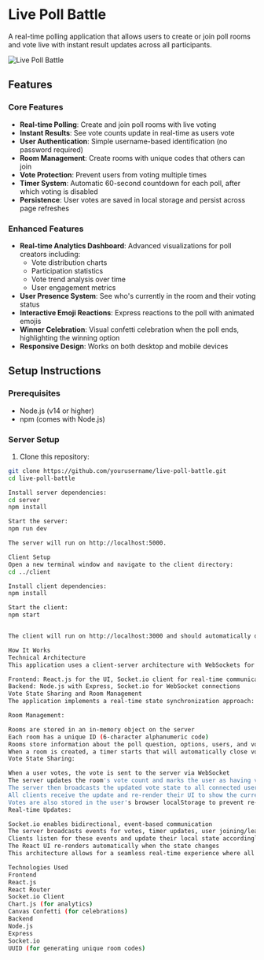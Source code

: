 # Live Poll Battle

A real-time polling application that allows users to create or join poll rooms and vote live with instant result updates across all participants.

![Live Poll Battle](https://via.placeholder.com/800x400?text=Live+Poll+Battle)

## Features

### Core Features
- **Real-time Polling**: Create and join poll rooms with live voting
- **Instant Results**: See vote counts update in real-time as users vote
- **User Authentication**: Simple username-based identification (no password required)
- **Room Management**: Create rooms with unique codes that others can join
- **Vote Protection**: Prevent users from voting multiple times
- **Timer System**: Automatic 60-second countdown for each poll, after which voting is disabled
- **Persistence**: User votes are saved in local storage and persist across page refreshes

### Enhanced Features
- **Real-time Analytics Dashboard**: Advanced visualizations for poll creators including:
  - Vote distribution charts
  - Participation statistics
  - Vote trend analysis over time
  - User engagement metrics
- **User Presence System**: See who's currently in the room and their voting status
- **Interactive Emoji Reactions**: Express reactions to the poll with animated emojis
- **Winner Celebration**: Visual confetti celebration when the poll ends, highlighting the winning option
- **Responsive Design**: Works on both desktop and mobile devices

## Setup Instructions

### Prerequisites
- Node.js (v14 or higher)
- npm (comes with Node.js)

### Server Setup
1. Clone this repository:
```bash
git clone https://github.com/yourusername/live-poll-battle.git
cd live-poll-battle

Install server dependencies:
cd server
npm install

Start the server:
npm run dev

The server will run on http://localhost:5000.

Client Setup
Open a new terminal window and navigate to the client directory:
cd ../client

Install client dependencies:
npm install

Start the client:
npm start


The client will run on http://localhost:3000 and should automatically open in your browser.

How It Works
Technical Architecture
This application uses a client-server architecture with WebSockets for real-time communication:

Frontend: React.js for the UI, Socket.io client for real-time communication
Backend: Node.js with Express, Socket.io for WebSocket connections
Vote State Sharing and Room Management
The application implements a real-time state synchronization approach:

Room Management:

Rooms are stored in an in-memory object on the server
Each room has a unique ID (6-character alphanumeric code)
Rooms store information about the poll question, options, users, and voting status
When a room is created, a timer starts that will automatically close voting after 60 seconds
Vote State Sharing:

When a user votes, the vote is sent to the server via WebSocket
The server updates the room's vote count and marks the user as having voted
The server then broadcasts the updated vote state to all connected users in that room
All clients receive the update and re-render their UI to show the current results
Votes are also stored in the user's browser localStorage to prevent re-voting if they refresh
Real-time Updates:

Socket.io enables bidirectional, event-based communication
The server broadcasts events for votes, timer updates, user joining/leaving, and reactions
Clients listen for these events and update their local state accordingly
The React UI re-renders automatically when the state changes
This architecture allows for a seamless real-time experience where all users see the same poll state at the same time, without requiring any manual refresh.

Technologies Used
Frontend
React.js
React Router
Socket.io Client
Chart.js (for analytics)
Canvas Confetti (for celebrations)
Backend
Node.js
Express
Socket.io
UUID (for generating unique room codes)
